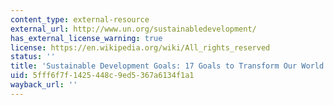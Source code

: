 ```yaml
---
content_type: external-resource
external_url: http://www.un.org/sustainabledevelopment/
has_external_license_warning: true
license: https://en.wikipedia.org/wiki/All_rights_reserved
status: ''
title: 'Sustainable Development Goals: 17 Goals to Transform Our World'
uid: 5fff6f7f-1425-448c-9ed5-367a6134f1a1
wayback_url: ''
---
```

